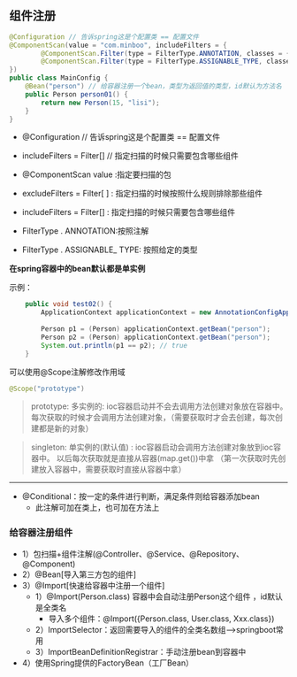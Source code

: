 ## 组件注册
```java
@Configuration // 告诉spring这是个配置类 == 配置文件
@ComponentScan(value = "com.minboo", includeFilters = {
        @ComponentScan.Filter(type = FilterType.ANNOTATION, classes = {Controller.class}),
        @ComponentScan.Filter(type = FilterType.ASSIGNABLE_TYPE, classes = {BookService.class})
})
public class MainConfig {
    @Bean("person") // 给容器注册一个bean，类型为返回值的类型，id默认为方法名
    public Person person01() {
        return new Person(15, "lisi");
    }
}
```
- @Configuration // 告诉spring这是个配置类 == 配置文件
- includeFilters = Filter[] // 指定扫描的时候只需要包含哪些组件


- @ComponentScan value :指定要扫描的包
- excludeFilters = Filter[ ] : 指定扫描的时候按照什么规则排除那些组件
- includeFilters = Filter[] : 指定扫描的时候只需要包含哪些组件
- FilterType . ANNOTATION:按照注解
- FilterType . ASSIGNABLE_ TYPE: 按照给定的类型

**在spring容器中的bean默认都是单实例**

示例：
```java
    public void test02() {
        ApplicationContext applicationContext = new AnnotationConfigApplicationContext(MainConfig2.class);
    
        Person p1 = (Person) applicationContext.getBean("person");
        Person p2 = (Person) applicationContext.getBean("person");
        System.out.println(p1 == p2); // true
    }
```

可以使用@Scope注解修改作用域
```java
@Scope("prototype")
```


> prototype: 多实例的: ioc容器启动并不会去调用方法创建对象放在容器中。
每次获取的时候才会调用方法创建对象，（需要获取时才会去创建，每次创建都是新的对象）

> singleton: 单实例的(默认值) : ioc容器启动会调用方法创建对象放到ioc容器中。
以后每次获取就是直接从容器(map.get())中拿 （第一次获取时先创建放入容器中，需要获取时直接从容器中拿）


---

- @Conditional：按一定的条件进行判断，满足条件则给容器添加bean
    - 此注解可加在类上，也可加在方法上

### 给容器注册组件
- 1）包扫描+组件注解(@Controller、@Service、@Repository、@Component)
- 2）@Bean[导入第三方包的组件]
- 3）@Import[快速给容器中注册一个组件]
  - 1）@Import(Person.class) 容器中会自动注册Person这个组件 ，id默认是全类名
    - 导入多个组件：@Import({Person.class, User.class, Xxx.class})
  - 2）ImportSelector：返回需要导入的组件的全类名数组-->springboot常用
  - 3）ImportBeanDefinitionRegistrar：手动注册bean到容器中
- 4）使用Spring提供的FactoryBean（工厂Bean）
